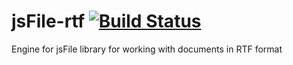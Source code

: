 # jsFile-rtf [![Build Status](https://secure.travis-ci.org/jsFile/jsFile-rtf.png?branch=master)](https://travis-ci.org/jsFile/jsFile-rtf)
Engine for jsFile library for working with documents in RTF format
